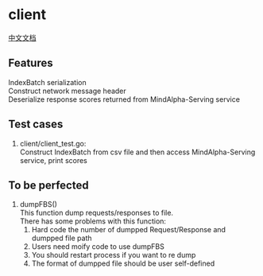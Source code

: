 # client
[中文文档](README.CN.md)

## Features
IndexBatch serialization<br>
Construct network message header<br>
Deserialize response scores returned from MindAlpha-Serving service<br>

## Test cases
1. client/client_test.go: <br>
    Construct IndexBatch from csv file and then access MindAlpha-Serving service, print scores

## To be perfected

1. dumpFBS()<br>
    This function dump requests/responses to file. <br>
    There has some problems with this function: <br>
    1. Hard code the number of dumpped Request/Response and dumpped file path <br>
    2. Users need moify code to use dumpFBS <br>
    3. You should restart process if you want to re dump <br>
    4. The format of dumpped file should be user self-defined <br>
